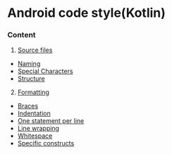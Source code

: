 # Android code style(Kotlin)

### Content
1. [Source files](#source_files)
  - [Naming](#source_files_naming)
  - [Special Characters](#source_files_special_characters)
  - [Structure](#source_files_naming)
2. [Formatting](#formatting)
  - [Braces](#formatting_braces)
  - [Indentation](#formatting_indentation)
  - [One statement per line](#formatting_one_statement_per_line)
  - [Line wrapping](#formatting_line_wrapping)
  - [Whitespace](#formatting_whitespace)
  - [Specific constructs](#formatting_specific_constructs)



<!--<a name="comments_javadoc"><h2>Source files</h2></a>

<a name="comments_javadoc"><h2>Source files</h2></a>

<a name="comments_javadoc"><h2>Source files</h2></a>

<a name="comments_javadoc"><h2>Source files</h2></a>

<a name="comments_javadoc"><h2>Source files</h2></a>-->
